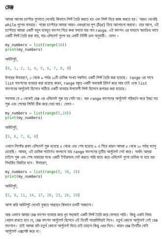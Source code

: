 ## রেঞ্জ   

আমরা আগের চ্যাপ্টার গুলোতে দেখেছি কিভাবে লিস্ট তৈরি করতে হয় এবং লিস্ট নিয়ে কাজ করতে হয়। আরও দেখেছি `while` লুপের ব্যবহার। পরের চ্যাপ্টারে আমরা আরও একধরনের লুপ (for) নিয়ে আলোচনা করবো। তার আগে, এই চ্যাপ্টারে আমরা একটি বহুল ব্যবহৃত ফাংশন নিয়ে কথা বলবো যার নাম `range`. এই ফাংশন এর মাধ্যমে স্বয়ংক্রিয় ভাবে একটি লিস্ট তৈরি করা যায়, যার এলিমেন্ট গুলো হয় একটি নির্দিষ্ট ক্রম অনুযায়ী। যেমন -   

```python
my_numbers = list(range(10))
print(my_numbers)
```  

আউটপুট,  

```python
[0, 1, 2, 3, 4, 5, 6, 7, 8, 9]
```  
উপরের উদাহরণে, ০ থেকে ৯ পর্যন্ত ১০টি ক্রমিক সংখ্যা সম্বলিত একটি লিস্ট তৈরি করা হয়েছে। `range` এর সাথে `list` ফাংশনের ব্যবহার করা হয়েছে কারন, `range` বস্তুত একটি অবজেক্ট রিটার্ন করে আর তাই একে `list` ফাংশনের আর্গুমেন্ট হিসেবে পাঠিয়ে একটি ব্যবহার উপযোগী লিস্ট হিসেবে রূপান্তর করা হয়েছে।   

সবসময় যে ০ থেকেই রেঞ্জ এর এলিমেন্ট শুরু হয় সেটা নয়। বরং `range` ফাংশনের আর্গুমেন্ট পরিবর্তন করে ইচ্ছা মত শুরু এবং শেষের লিমিট ঠিক করে দেয়া যায়। যেমন - 

```python
my_numbers = list(range(5,10))
print(my_numbers)
```  

আউটপুট,  

```python
[5, 6, 7, 8, 9]
```  

এখানে লিস্টের প্রথম এলিমেন্ট শুরু হয়েছে ৫ থেকে এবং শেষ হয়েছে ৯ এ গিয়ে কারন আমরা ৫ থেকে ১০ পর্যন্ত ভ্যালু চেয়েছি। আবার, এই ক্রমিক প্যাটার্নও বদলানো যায় `range` ফাংশনের তৃতীয় আর্গুমেন্ট সেট করে। অর্থাৎ আমরা চাইলে শুরু এবং শেষ নাম্বারের মধ্যে একটি ইন্টারভাল সেট করতে পারি যাতে করে এলিমেন্ট গুলো ক্রমিক না হয়ে বরং নিধারিত বিরতির হবে। উদাহরণ, 

```python
my_numbers = list(range(5, 30, 3))
print(my_numbers)
```  

আউটপুট,  

```python
[5, 8, 11, 14, 17, 20, 23, 26, 29]
```  

আশা করি আউটপুট দেখেই বুঝতে পারছেন কিভাবে ক্রমটি সাজানো।  

আর এভাবে আমরা রেঞ্জ ফাংশন ব্যবহার করে খুব সহজেই একটি লিস্ট তৈরি করে ফেলতে পারি। কিন্তু একটা বিষয় খেয়াল রাখতে হবে যে, রেঞ্জ ফাংশন আর্গুমেন্ট হিসেবে এই তিনটি প্যারামিটারই নিবে। চতুর্থ কোনো আর্গুমেন্ট নেই রেঞ্জ ফাংশনে। তাই আমরা যদি চতুর্থ কোনো আর্গুমেন্ট দিতে চাই তাহলে কিন্তু এরর দিবে। কারন রেঞ্জ তিনটির বেশি আর্গুমেন্ট এক্সপেক্ট করে না।



